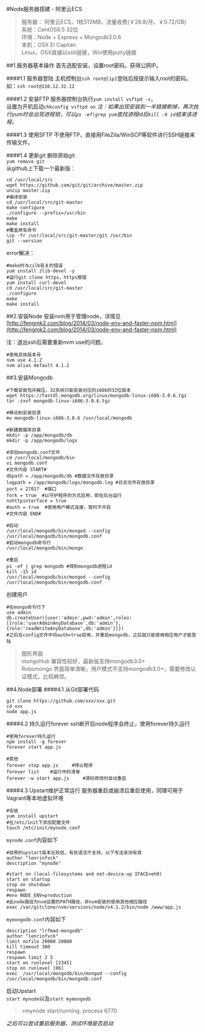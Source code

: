 #Node服务器搭建 - 阿里云ECS
>服务器： 阿里云ECS，1核512MB，流量收费(￥28.8/月，￥0.72/GB)  
>系统：CentOS6.5 32位  
>环境：Node + Express + Mongodb3.0.6  
>本机：OSX EI Capitan  
Linux，OSX直接以ssh链接，Win使用putty链接

##1.服务器基本操作
首先选配安装，设置root密码，获得公网IP。

####1.1 服务器登陆
主机控制台`ssh root@[ip]`登陆后按提示输入root的密码。  
如：`ssh root@110.12.32.12`  

####1.2 安装FTP
服务器控制台执行`yum install vsftpd -v`，  
设置为开机启动`chkconfig vsftpd on`
*注：如果出现安装到一半链接断掉，再次执行yum时会出现进程锁，可以`ps -ef|grep yum`查找进程id后`kill -9 id`结束该进程。*  

####1.3 使用SFTP
不使用FTP，直接用FileZila/WinSCP等软件进行SSH链接来传输文件。

####1.4 更新git
删除原始git  
`yum remove git`  
从github上下载一个最新版：  
```shell
cd /usr/local/src
wget https://github.com/git/git/archive/master.zip
unzip master.zip
#编译安装
cd /usr/local/src/git-master
make configure
./configure --prefix=/usr/bin
make
make install
#覆盖原有命令
\cp -fr /usr/local/src/git-master/git /usr/bin
git --version
```
error解决：
```shell
#make时与zilb有关的错误
yum install zlib-devel -y
#运行git clone https，https报错
yum install curl-devel
cd /usr/local/src/git-master 
./configure
make
make install
```

##2.安装Node
安装nvm用于管理node，详情见[http://fengmk2.com/blog/2014/03/node-env-and-faster-npm.html](http://fengmk2.com/blog/2014/03/node-env-and-faster-npm.html)    

注：退出ssh后需要重新nvm use的问题。
```shell
#使用具体版本号
nvm use 4.1.2
nvm alias default 4.1.2
```

##3.安装Mongodb
```shell
#下载安装包并解压，32系统只能安装对应的i686的32位版本  
wget https://fastdl.mongodb.org/linux/mongodb-linux-i686-3.0.6.tgz
tar -zxvf mongodb-linux-i686-3.0.6.tgz

#移动到安装目录
mv mongodb-linux-i686-3.0.6 /usr/local/mongodb

#新建数据库目录
mkdir -p /app/mongodb/db
mkdir -p /app/mongodb/logs

#添加mongodb.conf文件
cd /usr/local/mongodb/bin
vi mongodb.conf
#文件内容 START#
dbpath = /app/mongodb/db #数据文件存放目录  
logpath = /app/mongodb/logs/mongodb.log #日志文件存放目录  
port = 27017  #端口  
fork = true  #以守护程序的方式启用，即在后台运行  
nohttpinterface = true  
#auth = true  #使用用户模式连接，暂时不开启
#文件内容 END#

#启动
/usr/local/mongodb/bin/mongod --config /usr/local/mongodb/bin/mongodb.conf
#启动mongodb命令行
/usr/local/mongodb/bin/mongo

#重启
ps -ef | grep mongodb #得到mongodb进程id
kill -15 id
/usr/local/mongodb/bin/mongod --config /usr/local/mongodb/bin/mongodb.conf
```
创建用户
```shell
#在mongo命令行下
use admin
db.createUser({user:'admin',pwd:'admin',roles:[{role:'userAdminAnyDatabase',db:'admin'},{role:'readWriteAnyDatabase',db:'admin'}]})
#之后在config文件中将auth=true启用，并重启mongodb，之后就只能使用相应用户才能登陆
```

>图形界面  
>mongoHub   兼容性较好，最新版支持mongodb3.0+  
>Robomongo  界面简单清晰，用户模式不支持mongodb3.0+，需要修改认证模式，比较麻烦。

##4.Node部署
####4.1 从Git部署代码
```shell
git clone https://github.com/xxx/xxx.git
cd xxx
node app.js
```

####4.2 持久运行forever
ssh断开后node程序会终止，使用forever持久运行  
```shell
#使用forever持久运行
npm install -g forever
forever start app.js

#其他
forever stop app.js     #停止程序
forever list    #运行中的清单
forever -w start app.js     #源码修改时自动重启
```

####4.3 Upstart维护正常运行
服务器重启或崩溃后重启使用，同理可用于Vagrant等本地虚拟环境  
```shell
#安装
yum install upstart
#在/etc/init下添加配置文件
touch /etc/init/mynode.conf
```

`mynode.conf`内容如下
```shell
#自带的upstart版本比较低，有些语法不支持，以下写法亲测有效
author "lenrinfvck"
description "mynode"

#start on (local-filesystems and net-device-up IFACE=eh0)
start on startup
stop on shutdown
respawn  
#env NODE_ENV=production  
#此node路径为nvm设置的PATH路径，非nvm安装的使用其他相应路径
exec /var/gitclone/nvm/versions/node/v4.1.2/bin/node /www/app.js 
```

`mymongodb.conf`内容如下
```shell
description "lrfmad-mongodb"
author "lenrinfvck"
limit nofile 20000 20000
kill timeout 300
respawn
respawn limit 2 5
start on runlevel [2345]
stop on runlevel [06]
exec  /usr/local/mongodb/bin/mongod --config /usr/local/mongodb/bin/mongodb.conf
```

启动Upstart  
`start mynode`以及`start mymongodb`  
>\>mynode start/running, process 6770  

*之后可以尝试重启服务器，测试环境是否启动*



